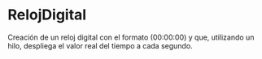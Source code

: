 # RelojDigital
Creación de un reloj digital con el formato (00:00:00) y que, utilizando un hilo, despliega el valor real del tiempo a cada segundo.
